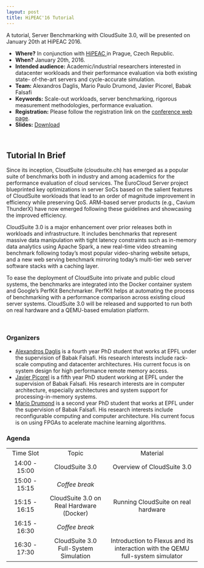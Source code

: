 ```yaml
---
layout: post
title: HiPEAC'16 Tutorial
---
```


A tutorial, Server Benchmarking with CloudSuite 3.0, will be presented on January 20th at HiPEAC 2016.

<!--more-->

<p>
<ul>
<li><b>Where?</b> In conjunction with <a href="https://www.hipeac.net/2016/prague/schedule/#tutorial">HiPEAC </a> in Prague, Czech Republic.</li>
<li><b>When?</b> January 20th, 2016.</li>
<li><b>Intended audience:</b> Academic/industrial researchers interested in datacenter workloads and their performance evaluation via both existing state- of-the-art servers and cycle-accurate simulation.</li>
<li><b>Team:</b> Alexandros Daglis, Mario Paulo Drumond, Javier Picorel, Babak Falsafi</li>
<li><b>Keywords:</b> Scale-out workloads, server benchmarking, rigorous measurement methodologies, performance evaluation.</li>
<li><b>Registration:</b> Please follow the registration link on the <a href="https://www.hipeac.net/2016/prague/">conference web page</a>.</li>
<li><b>Slides:</b> <a href="{{ site.url }}/public/presentations/2016-CloudSuite-HIPEAC-Tutorial.pdf" title="Slides">Download</a></li>
</ul>
</p>

<br/>
<h2>Tutorial In Brief</h2>
<p>
Since its inception, CloudSuite (cloudsuite.ch) has emerged as a popular suite of benchmarks both in industry and among academics for the performance evaluation of cloud services. The EuroCloud Server project blueprinted key optimizations in server SoCs based on the salient features of CloudSuite workloads that lead to an order of magnitude improvement in efficiency while preserving QoS. ARM-based server products (e.g., Cavium ThunderX) have now emerged following these guidelines and showcasing the improved efficiency.
</p>
<p>
CloudSuite 3.0 is a major enhancement over prior releases both in workloads and infrastructure. It includes benchmarks that represent massive data manipulation with tight latency constraints such as in-memory data analytics using Apache Spark, a new real-time video streaming benchmark following today’s most popular video-sharing website setups, and a new web serving benchmark mirroring today’s multi-tier web server software stacks with a caching layer.
</p>
<p>
To ease the deployment of CloudSuite into private and public cloud systems, the benchmarks are integrated into the Docker container system and Google’s PerfKit Benchmarker. PerfKit helps at automating the process of benchmarking with a performance comparison across existing cloud server systems. CloudSuite 3.0 will be released and supported to run both on real hardware and a QEMU-based emulation platform.
</p>
<br/>

<h3>Organizers</h3>
<ul>
<li><a href="http://parsa.epfl.ch/~daglis">Alexandros Daglis</a> is a fourth year PhD student that works at EPFL under the supervision of Babak Falsafi. His research interests include rack-scale computing and datacenter architectures. His current focus is on system design for high performance remote memory access.</li>
<li><a href="http://parsa.epfl.ch/~picorel">Javier Picorel</a> is a fifth year PhD student working at EPFL under the supervision of Babak Falsafi. His research interests are in computer architecture, especially architectures and system support for processing-in-memory systems.</li>
<li><a href="http://parsa.epfl.ch/~drumond">Mario Drumond</a> is a second year PhD student that works at EPFL under the supervision of Babak Falsafi. His research interests include reconfigurable computing and computer architecture. His current focus is on using FPGAs to acelerate machine learning algorithms.</li>
<!--
<li> <a href="http://parsa.epfl.ch/~jevdjic">Djordje Jevdjic</a> is a fifth-year PhD candidate in the Parallel Systems Architecture Laboratory at EPFL, advised by Prof. Babak Falsafi. Djordje works on high-performance memory systems for servers, including on-chip DRAM caches and 3D-die stacking, with emphasis on locality and energy-efficiency.</li>
<li> <a href="http://parsa.epfl.ch/~kaynak">Cansu Kaynak</a> is a fifth-year PhD candidate in the Parallel Systems Architecture Laboratory at EPFL, advised by Prof. Babak Falsafi. Cansu's research focuses on high-performance memory systems to bridge the ever-increasing processor/memory performance gap. She is currently working on mitigating instruction-related stalls, a key performance bottleneck in server applications.</li>
<li> <a href="http://parsa.epfl.ch/~volos">Stavros Volos</a> is a fifth-year PhD candidate in the Parallel Systems Architecture Laboratory at EPFL, advised by Prof. Babak Falsafi. Stavros's work focuses on energy-efficient memory systems for server applications, with emphasis on energy-efficient data movement.</li><
-->

</ul>


<h3>Agenda</h3>
<table cellspacing="8" border="0">
<tr id="row1"  >
<td width="20%" align="center">Time Slot</td><td align="center"> Topic</td><td align="center">Material</td>
</tr>
<tr align="center"><td>14:00 - 15:00</td><td>CloudSuite 3.0</td><td>Overview of CloudSuite 3.0</td>
</tr>
<tr align="center"><td>15:00 - 15:15</td>
<td><em>Coffee break</em></td><td></td>
</tr>
<tr align="center"><td>15:15 - 16:15</td><td>CloudSuite 3.0 on Real Hardware (Docker)</td><td>Running CloudSuite on real hardware</td></tr>
<tr align="center"><td>16:15 - 16:30</td><td><em>Coffee break</em></td><td></td>
</tr>
<tr align="center"><td>16:30 - 17:30</td><td>CloudSuite 3.0 Full-System Simulation</td><td>Introduction to Flexus and its interaction with the QEMU full-system simulator</td>
